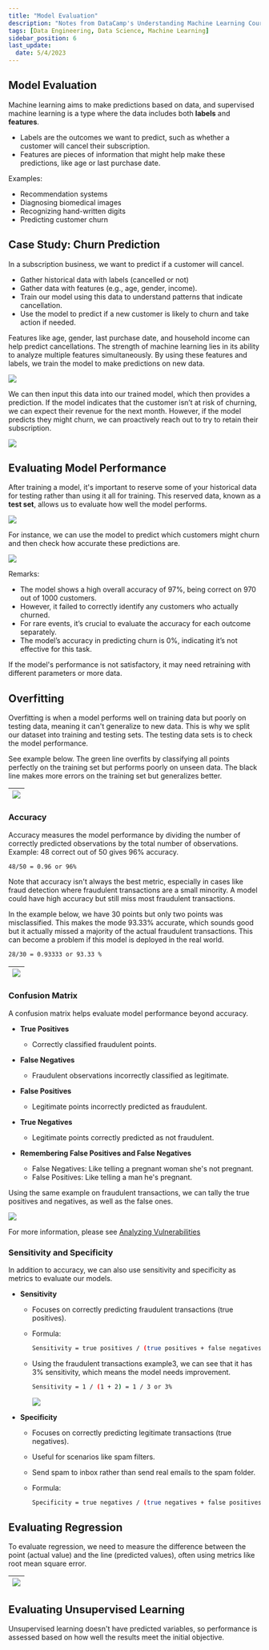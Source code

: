 ```yaml
---
title: "Model Evaluation"
description: "Notes from DataCamp's Understanding Machine Learning Course"
tags: [Data Engineering, Data Science, Machine Learning]
sidebar_position: 6
last_update:
  date: 5/4/2023
---
```



## Model Evaluation

Machine learning aims to make predictions based on data, and supervised machine learning is a type where the data includes both **labels** and **features**. 

- Labels are the outcomes we want to predict, such as whether a customer will cancel their subscription. 
- Features are pieces of information that might help make these predictions, like age or last purchase date.

Examples:

- Recommendation systems
- Diagnosing biomedical images
- Recognizing hand-written digits
- Predicting customer churn

## Case Study: Churn Prediction

In a subscription business, we want to predict if a customer will cancel.

- Gather historical data with labels (cancelled or not)
- Gather data with features (e.g., age, gender, income).
- Train our model using this data to understand patterns that indicate cancellation.
- Use the model to predict if a new customer is likely to churn and take action if needed.

Features like age, gender, last purchase date, and household income can help predict cancellations. The strength of machine learning lies in its ability to analyze multiple features simultaneously. By using these features and labels, we train the model to make predictions on new data.

<div class="img-center"> 

![](/img/docs/data-engg-case-study-churn-predictions.png)

</div>

We can then input this data into our trained model, which then provides a prediction. If the model indicates that the customer isn’t at risk of churning, we can expect their revenue for the next month. However, if the model predicts they might churn, we can proactively reach out to try to retain their subscription.

<div class="img-center"> 

![](/img/docs/data-engg-case-study-churn-predictions-feed-input.png)

</div>


## Evaluating Model Performance

After training a model, it's important to reserve some of your historical data for testing rather than using it all for training. This reserved data, known as a **test set**, allows us to evaluate how well the model performs. 

![](/img/docs/data-engg-case-study-churn-subscriptiosn-evaluating-model-performance.png)

For instance, we can use the model to predict which customers might churn and then check how accurate these predictions are.

![](/img/docs/data-engg-case-study-churn-model-evaluation-97percent.png)


Remarks: 

- The model shows a high overall accuracy of 97%, being correct on 970 out of 1000 customers.
- However, it failed to correctly identify any customers who actually churned.
- For rare events, it’s crucial to evaluate the accuracy for each outcome separately.
- The model’s accuracy in predicting churn is 0%, indicating it’s not effective for this task.

 
If the model's performance is not satisfactory, it may need retraining with different parameters or more data.


## Overfitting

Overfitting is when a model performs well on training data but poorly on testing data, meaning it can't generalize to new data. This is why we split our dataset into training and testing sets. The testing data sets is to check the model performance.

See example below. The green line overfits by classifying all points perfectly on the training set but performs poorly on unseen data. The black line makes more errors on the training set but generalizes better.

<div class='img-center'>

|![](/img/docs/ml-overfittingg.png)|
|-|

</div>

### Accuracy

Accuracy measures the model performance by dividing the number of correctly predicted observations by the total number of observations. Example: 48 correct out of 50 gives 96% accuracy.

```bash
48/50 = 0.96 or 96%
```

Note that accuracy isn't always the best metric, especially in cases like fraud detection where fraudulent transactions are a small minority. A model could have high accuracy but still miss most fraudulent transactions.

In the example below, we have 30 points but only two points was misclassified. This makes the mode 93.33% accurate, which sounds good but it actually missed a majority of the actual fraudulent transactions. This can become a problem if this model is deployed in the real world.

```bash
28/30 = 0.93333 or 93.33 % 
```

<div class='img-center'>

|![](/img/docs/ml-limits-of-accuracy.png)|
|-|

</div>

### Confusion Matrix

A confusion matrix helps evaluate model performance beyond accuracy.

- **True Positives**
  - Correctly classified fraudulent points.

- **False Negatives**
  - Fraudulent observations incorrectly classified as legitimate.

- **False Positives**
  - Legitimate points incorrectly predicted as fraudulent.

- **True Negatives**
  - Legitimate points correctly predicted as not fraudulent.

- **Remembering False Positives and False Negatives**
  - False Negatives: Like telling a pregnant woman she's not pregnant.
  - False Positives: Like telling a man he's pregnant.

Using the same example on fraudulent transactions, we can tally the true positives and negatives, as well as the false ones. 

![](/img/docs/ml-confusion-matrix-more-detailed.png)

For more information, please see [Analyzing Vulnerabilities](/docs/007-Cybersecurity/009-Security-Operations/020-Vulnerability-Management.md#analyzing-vulnerabilities)



### Sensitivity and Specificity

In addition to accuracy, we can also use sensitivity and specificity as metrics to evaluate our models.

- **Sensitivity**
  - Focuses on correctly predicting fraudulent transactions (true positives). 
  - Formula:

    ```bash
    Sensitivity = true positives / (true positives + false negatives) 
    ```

  - Using the fraudulent transactions example3, we can see that it has 3% sensitivity, which means the model needs improvement.

    ```bash
    Sensitivity = 1 / (1 + 2) = 1 / 3 or 3%
    ```

    ![](/img/docs/ml-overfitting-sensitivity-compute.png) 

- **Specificity**
  - Focuses on correctly predicting legitimate transactions (true negatives). 
  - Useful for scenarios like spam filters.
  - Send spam to inbox rather than send real emails to the spam folder.
  - Formula:

    ```bash
    Specificity = true negatives / (true negatives + false positives) 
    ```

## Evaluating Regression

To evaluate regression, we need to measure the difference between the point (actual value) and the line (predicted values), often using metrics like root mean square error.


<div class='img-center'>

|![](/img/docs/ml-evaluating-regression-using-rms.png)|
|-|

</div>

## Evaluating Unsupervised Learning

Unsupervised learning doesn't have predicted variables, so performance is assessed based on how well the results meet the initial objective.